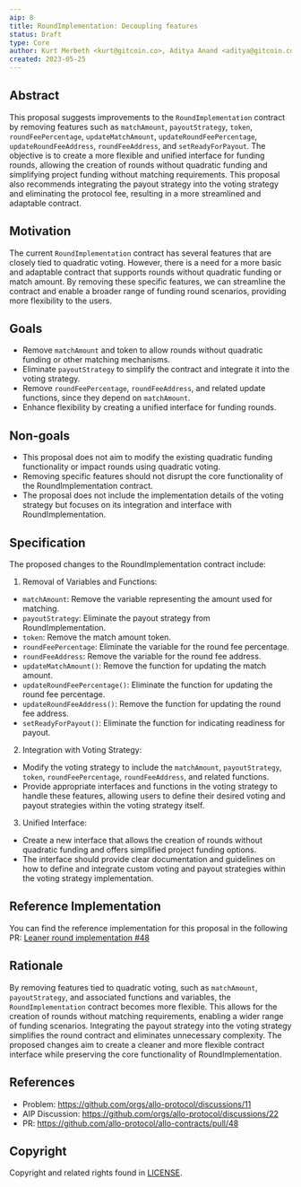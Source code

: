 ```yaml
---
aip: 8
title: RoundImplementation: Decoupling features
status: Draft
type: Core
author: Kurt Merbeth <kurt@gitcoin.co>, Aditya Anand <aditya@gitcoin.co>
created: 2023-05-25
---
```


## Abstract

This proposal suggests improvements to the `RoundImplementation` contract by removing features such as `matchAmount`, `payoutStrategy`, `token`, `roundFeePercentage`, `updateMatchAmount`, `updateRoundFeePercentage`, `updateRoundFeeAddress`, `roundFeeAddress`, and `setReadyForPayout`. The objective is to create a more flexible and unified interface for funding rounds, allowing the creation of rounds without quadratic funding and simplifying project funding without matching requirements. This proposal also recommends integrating the payout strategy into the voting strategy and eliminating the protocol fee, resulting in a more streamlined and adaptable contract.

## Motivation

The current `RoundImplementation` contract has several features that are closely tied to quadratic voting. However, there is a need for a more basic and adaptable contract that supports rounds without quadratic funding or match amount. By removing these specific features, we can streamline the contract and enable a broader range of funding round scenarios, providing more flexibility to the users.

## Goals

- Remove `matchAmount` and token to allow rounds without quadratic funding or other matching mechanisms.
- Eliminate `payoutStrategy` to simplify the contract and integrate it into the voting strategy.
- Remove `roundFeePercentage`, `roundFeeAddress`, and related update functions, since they depend on `matchAmount`.
- Enhance flexibility by creating a unified interface for funding rounds.

## Non-goals

- This proposal does not aim to modify the existing quadratic funding functionality or impact rounds using quadratic voting.
- Removing specific features should not disrupt the core functionality of the RoundImplementation contract.
- The proposal does not include the implementation details of the voting strategy but focuses on its integration and interface with RoundImplementation.

## Specification

The proposed changes to the RoundImplementation contract include:

1. Removal of Variables and Functions:

- `matchAmount`: Remove the variable representing the amount used for matching.
- `payoutStrategy`: Eliminate the payout strategy from RoundImplementation.
- `token`: Remove the match amount token.
- `roundFeePercentage`: Eliminate the variable for the round fee percentage.
- `roundFeeAddress`: Remove the variable for the round fee address.
- `updateMatchAmount()`: Remove the function for updating the match amount.
- `updateRoundFeePercentage()`: Eliminate the function for updating the round fee percentage.
- `updateRoundFeeAddress()`: Remove the function for updating the round fee address.
- `setReadyForPayout()`: Eliminate the function for indicating readiness for payout.

2. Integration with Voting Strategy:

- Modify the voting strategy to include the `matchAmount`, `payoutStrategy`, `token`, `roundFeePercentage`, `roundFeeAddress`, and related functions.
- Provide appropriate interfaces and functions in the voting strategy to handle these features, allowing users to define their desired voting and payout strategies within the voting strategy itself.

3. Unified Interface:

- Create a new interface that allows the creation of rounds without quadratic funding and offers simplified project funding options.
- The interface should provide clear documentation and guidelines on how to define and integrate custom voting and payout strategies within the voting strategy implementation.

## Reference Implementation
You can find the reference implementation for this proposal in the following PR: [Leaner round implementation #48](https://github.com/allo-protocol/allo-contracts/pull/48)

## Rationale

By removing features tied to quadratic voting, such as `matchAmount`, `payoutStrategy`, and associated functions and variables, the `RoundImplementation` contract becomes more flexible. This allows for the creation of rounds without matching requirements, enabling a wider range of funding scenarios. Integrating the payout strategy into the voting strategy simplifies the round contract and eliminates unnecessary complexity. The proposed changes aim to create a cleaner and more flexible contract interface while preserving the core functionality of RoundImplementation.

## References

- Problem: https://github.com/orgs/allo-protocol/discussions/11
- AIP Discussion: https://github.com/orgs/allo-protocol/discussions/22
- PR: https://github.com/allo-protocol/allo-contracts/pull/48

## Copyright

Copyright and related rights found in [LICENSE](./LICENSE).